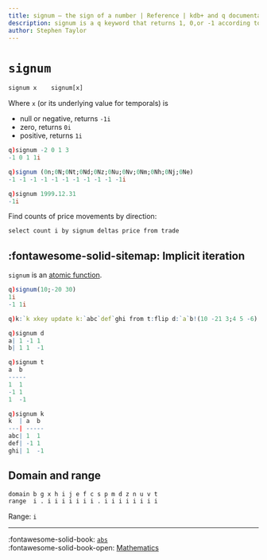 ```yaml
---
title: signum – the sign of a number | Reference | kdb+ and q documentation
description: signum is a q keyword that returns 1, 0,or -1 according to the sign of its argument.
author: Stephen Taylor
---
```

# `signum`




```txt
signum x    signum[x]
```

Where `x` (or its underlying value for temporals) is

-   null or negative, returns `-1i`
-   zero, returns `0i`
-   positive, returns `1i`

```q
q)signum -2 0 1 3
-1 0 1 1i

q)signum (0n;0N;0Nt;0Nd;0Nz;0Nu;0Nv;0Nm;0Nh;0Nj;0Ne)
-1 -1 -1 -1 -1 -1 -1 -1 -1 -1 -1i

q)signum 1999.12.31
-1i
```

Find counts of price movements by direction:

```q
select count i by signum deltas price from trade
```


## :fontawesome-solid-sitemap: Implicit iteration

`signum` is an [atomic function](../basics/atomic.md).

```q
q)signum(10;-20 30)
1i
-1 1i

q)k:`k xkey update k:`abc`def`ghi from t:flip d:`a`b!(10 -21 3;4 5 -6)

q)signum d
a| 1 -1 1
b| 1 1  -1

q)signum t
a  b
-----
1  1
-1 1
1  -1

q)signum k
k  | a  b
---| -----
abc| 1  1
def| -1 1
ghi| 1  -1
```


## Domain and range

```txt
domain b g x h i j e f c s p m d z n u v t
range  i . i i i i i i i . i i i i i i i i
```

Range: `i`

----
:fontawesome-solid-book: 
[`abs`](abs.md) 
<br>
:fontawesome-solid-book-open: 
[Mathematics](../basics/math.md)